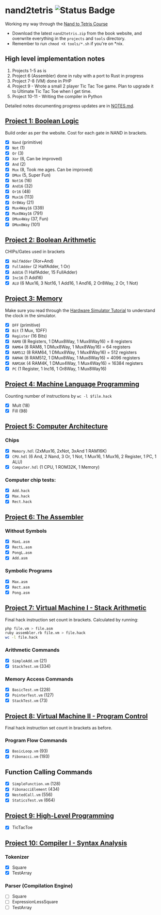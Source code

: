 # nand2tetris ![Status Badge](https://img.shields.io/badge/status-in%20progress-red)

Working my way through the [Nand to Tetris Course](https://www.nand2tetris.org/)

- Download the latest `nand2tetris.zip` from the book website, and overwrite everything in the `projects` and `tools` directory.
- Remember to run `chmod +X tools/*.sh` if you're on \*nix.

## High level implementation notes

1. Projects 1-5 as is
2. Project 6 (Assembler) done in ruby with a port to Rust in progress
3. Project 7-8 (VM) done in PHP
4. Project 9 - Wrote a small 2 player Tic Tac Toe game. Plan to upgrade it to Ultimate Tic Tac Toe when I get time.
5. Project 10-11 - Writing the compiler in Python

Detailed notes documenting progress updates are in [NOTES.md](NOTES.md).

## [Project 1: Boolean Logic](https://www.nand2tetris.org/project01)

Build order as per the website. Cost for each gate in NAND in brackets.

- [x] `Nand` (primitive)
- [x] `Not` (1)
- [x] `Or` (3)
- [x] `Xor` (6, Can be improved)
- [x] `And` (2)
- [x] `Mux` (8, Took me ages. Can be improved)
- [x] `DMux` (5, Super Fun)
- [x] `Not16` (16)
- [x] `And16` (32)
- [x] `Or16` (48)
- [x] `Mux16` (113)
- [x] `Or8Way` (21)
- [x] `Mux4Way16` (339)
- [x] `Mux8Way16` (791)
- [x] `DMux4Way` (37, Fun)
- [x] `DMux8Way` (101)

## [Project 2: Boolean Arithmetic](https://www.nand2tetris.org/project02)

CHIPs/Gates used in brackets

- [x] `HalfAdder` (Xor+And)
- [x] `FullAdder` (2 HalfAdder, 1 Or)
- [x] `Add16` (1 HalfAdder, 15 FullAdder)
- [x] `Inc16` (1 Add16)
- [x] `ALU` (6 Mux16, 3 Not16, 1 Add16, 1 And16, 2 Or8Way, 2 Or, 1 Not)

## [Project 3: Memory](https://www.nand2tetris.org/project03)

Make sure you read through the [Hardware Simulator Tutorial][s] to understand the clock in the simulator.

- [x] `DFF` (primitive)
- [x] `Bit` (1 Mux, 1DFF)
- [x] `Register` (16 Bits)
- [x] `RAM8` (8 Registers, 1 DMux8Way, 1 Mux8Way16) = 8 registers
- [x] `RAM64` (8 RAM8, 1 DMux8Way, 1 Mux8Way16) = 64 registers
- [x] `RAM512` (8 RAM64, 1 DMux8Way, 1 Mux8Way16) = 512 registers
- [x] `RAM4K` (8 RAM512, 1 DMux8Way, 1 Mux8Way16) = 4096 registers
- [x] `RAM16K` (4 RAM4K, 1 DMux4Way, 1 Mux4Way16) = 16384 registers
- [x] `PC` (1 Register, 1 Inc16, 1 Or8Way, 1 Mux8Way16)

[s]: https://b1391bd6-da3d-477d-8c01-38cdf774495a.filesusr.com/ugd/44046b_bfd91435260748439493a60a8044ade6.pdf

## [Project 4: Machine Language Programming](https://www.nand2tetris.org/project03)

Counting number of instructions by `wc -l $file.hack`

- [x] Mult (18)
- [x] Fill (98)

## [Project 5: Computer Architecture](https://www.nand2tetris.org/project05)

### Chips

- [x] `Memory.hdl` (2xMux16, 2xNot, 3xAnd 1 RAM16K)
- [x] `CPU.hdl` (6 And, 2 Nand, 3 Or, 1 Not, 1 Mux16, 1 Mux16, 2 Register, 1 PC, 1 ALU)
- [x] `Computer.hdl` (1 CPU, 1 ROM32K, 1 Memory)

### Computer chip tests:

- [x] `Add.hack`
- [x] `Max.hack`
- [x] `Rect.hack`

## [Project 6: The Assembler](https://www.nand2tetris.org/project06)

### Without Symbols

- [x] `MaxL.asm`
- [x] `RectL.asm`
- [x] `PongL.asm`
- [x] `Add.asm`

### Symbolic Programs

- [x] `Max.asm`
- [x] `Rect.asm`
- [x] `Pong.asm`

## [Project 7: Virtual Machine I - Stack Arithmetic](https://www.nand2tetris.org/project07)

Final hack instruction set count in brackets. Calculated by running:

```bash
php file.vm > file.asm
ruby assembler.rb file.vm > file.hack
wc -l file.hack
```

### Arithmetic Commands

- [x] `SimpleAdd.vm` (21)
- [x] `StackTest.vm` (334)

### Memory Access Commands

- [x] `BasicTest.vm` (228)
- [x] `PointerTest.vm` (127)
- [x] `StackTest.vm` (73)

## [Project 8: Virtual Machine II - Program Control](https://www.nand2tetris.org/project08)

Final hack instruction set count in brackets as before.

### Program Flow Commands

- [x] `BasicLoop.vm` (93)
- [x] `Fibonacci.vm` (193)

## Function Calling Commands

- [x] `SimpleFunction.vm` (128)
- [x] `FibonacciElement` (434)
- [x] `NestedCall.vm` (556)
- [x] `StaticsTest.vm` (664)

## [Project 9: High-Level Programming](https://www.nand2tetris.org/project09)

- [x] TicTacToe

## [Project 10: Compiler I - Syntax Analysis](https://www.nand2tetris.org/project10)

### Tokenizer

- [x] Square
- [x] TestArray

### Parser (Compilation Engine)

- [ ] Square
- [ ] ExpressionLessSquare
- [ ] TestArray
